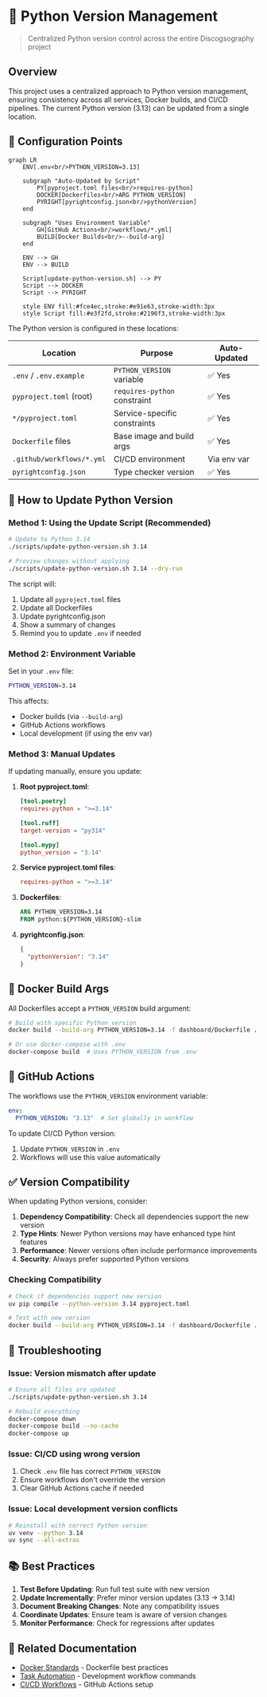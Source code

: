# 🐍 Python Version Management

> Centralized Python version control across the entire Discogsography project

## Overview

This project uses a centralized approach to Python version management, ensuring consistency across all services, Docker builds, and CI/CD pipelines. The current Python version (3.13) can be updated from a single location.

## 🔧 Configuration Points

```mermaid
graph LR
    ENV[.env<br/>PYTHON_VERSION=3.13]

    subgraph "Auto-Updated by Script"
        PY[pyproject.toml files<br/>requires-python]
        DOCKER[Dockerfiles<br/>ARG PYTHON_VERSION]
        PYRIGHT[pyrightconfig.json<br/>pythonVersion]
    end

    subgraph "Uses Environment Variable"
        GH[GitHub Actions<br/>workflows/*.yml]
        BUILD[Docker Builds<br/>--build-arg]
    end

    ENV --> GH
    ENV --> BUILD

    Script[update-python-version.sh] --> PY
    Script --> DOCKER
    Script --> PYRIGHT

    style ENV fill:#fce4ec,stroke:#e91e63,stroke-width:3px
    style Script fill:#e3f2fd,stroke:#2196f3,stroke-width:3px
```

The Python version is configured in these locations:

| Location | Purpose | Auto-Updated |
|----------|---------|--------------|
| `.env` / `.env.example` | `PYTHON_VERSION` variable | ✅ Yes |
| `pyproject.toml` (root) | `requires-python` constraint | ✅ Yes |
| `*/pyproject.toml` | Service-specific constraints | ✅ Yes |
| `Dockerfile` files | Base image and build args | ✅ Yes |
| `.github/workflows/*.yml` | CI/CD environment | Via env var |
| `pyrightconfig.json` | Type checker version | ✅ Yes |

## 📝 How to Update Python Version

### Method 1: Using the Update Script (Recommended)

```bash
# Update to Python 3.14
./scripts/update-python-version.sh 3.14

# Preview changes without applying
./scripts/update-python-version.sh 3.14 --dry-run
```

The script will:

1. Update all `pyproject.toml` files
1. Update all Dockerfiles
1. Update pyrightconfig.json
1. Show a summary of changes
1. Remind you to update `.env` if needed

### Method 2: Environment Variable

Set in your `.env` file:

```bash
PYTHON_VERSION=3.14
```

This affects:

- Docker builds (via `--build-arg`)
- GitHub Actions workflows
- Local development (if using the env var)

### Method 3: Manual Updates

If updating manually, ensure you update:

1. **Root pyproject.toml**:

   ```toml
   [tool.poetry]
   requires-python = ">=3.14"

   [tool.ruff]
   target-version = "py314"

   [tool.mypy]
   python_version = "3.14"
   ```

1. **Service pyproject.toml files**:

   ```toml
   requires-python = ">=3.14"
   ```

1. **Dockerfiles**:

   ```dockerfile
   ARG PYTHON_VERSION=3.14
   FROM python:${PYTHON_VERSION}-slim
   ```

1. **pyrightconfig.json**:

   ```json
   {
     "pythonVersion": "3.14"
   }
   ```

## 🐳 Docker Build Args

All Dockerfiles accept a `PYTHON_VERSION` build argument:

```bash
# Build with specific Python version
docker build --build-arg PYTHON_VERSION=3.14 -f dashboard/Dockerfile .

# Or use docker-compose with .env
docker-compose build  # Uses PYTHON_VERSION from .env
```

## 🔄 GitHub Actions

The workflows use the `PYTHON_VERSION` environment variable:

```yaml
env:
  PYTHON_VERSION: "3.13"  # Set globally in workflow
```

To update CI/CD Python version:

1. Update `PYTHON_VERSION` in `.env`
1. Workflows will use this value automatically

## ✅ Version Compatibility

When updating Python versions, consider:

1. **Dependency Compatibility**: Check all dependencies support the new version
1. **Type Hints**: Newer Python versions may have enhanced type hint features
1. **Performance**: Newer versions often include performance improvements
1. **Security**: Always prefer supported Python versions

### Checking Compatibility

```bash
# Check if dependencies support new version
uv pip compile --python-version 3.14 pyproject.toml

# Test with new version
docker build --build-arg PYTHON_VERSION=3.14 -f dashboard/Dockerfile . --target test
```

## 🚨 Troubleshooting

### Issue: Version mismatch after update

```bash
# Ensure all files are updated
./scripts/update-python-version.sh 3.14

# Rebuild everything
docker-compose down
docker-compose build --no-cache
docker-compose up
```

### Issue: CI/CD using wrong version

1. Check `.env` file has correct `PYTHON_VERSION`
1. Ensure workflows don't override the version
1. Clear GitHub Actions cache if needed

### Issue: Local development version conflicts

```bash
# Reinstall with correct Python version
uv venv --python 3.14
uv sync --all-extras
```

## 📚 Best Practices

1. **Test Before Updating**: Run full test suite with new version
1. **Update Incrementally**: Prefer minor version updates (3.13 → 3.14)
1. **Document Breaking Changes**: Note any compatibility issues
1. **Coordinate Updates**: Ensure team is aware of version changes
1. **Monitor Performance**: Check for regressions after updates

## 🔗 Related Documentation

- [Docker Standards](dockerfile-standards.md) - Dockerfile best practices
- [Task Automation](task-automation.md) - Development workflow commands
- [CI/CD Workflows](../README.md#-github-actions) - GitHub Actions setup
